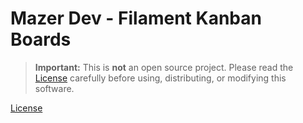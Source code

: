 # Mazer Dev - Filament Kanban Boards

> **Important:** This is **not** an open source project. Please read the [License](LICENSE.md) carefully before using, distributing, or modifying this software.

[License](LICENSE.md)
